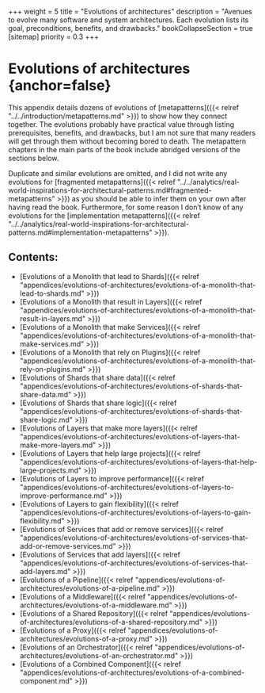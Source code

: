 +++
weight = 5
title = "Evolutions of architectures"
description = "Avenues to evolve many software and system architectures. Each evolution lists its goal, preconditions, benefits, and drawbacks."
bookCollapseSection = true
[sitemap]
  priority = 0.3
+++

# Evolutions of architectures {anchor=false}

This appendix details dozens of evolutions of [metapatterns]({{< relref "../../introduction/metapatterns.md" >}}) to show how they connect together\. The evolutions probably have practical value through listing prerequisites, benefits, and drawbacks, but I am not sure that many readers will get through them without becoming bored to death\. The metapattern chapters in the main parts of the book include abridged versions of the sections below\.

Duplicate and similar evolutions are omitted, and I did not write any evolutions for [fragmented metapatterns]({{< relref "../../analytics/real-world-inspirations-for-architectural-patterns.md#fragmented-metapatterns" >}}) as you should be able to infer them on your own after having read the book\. Furthermore, for some reason I don’t know of any evolutions for the [implementation metapatterns]({{< relref "../../analytics/real-world-inspirations-for-architectural-patterns.md#implementation-metapatterns" >}})\.

## Contents:

<nav>

- [Evolutions of a Monolith that lead to Shards]({{< relref "appendices/evolutions-of-architectures/evolutions-of-a-monolith-that-lead-to-shards.md" >}})
- [Evolutions of a Monolith that result in Layers]({{< relref "appendices/evolutions-of-architectures/evolutions-of-a-monolith-that-result-in-layers.md" >}})
- [Evolutions of a Monolith that make Services]({{< relref "appendices/evolutions-of-architectures/evolutions-of-a-monolith-that-make-services.md" >}})
- [Evolutions of a Monolith that rely on Plugins]({{< relref "appendices/evolutions-of-architectures/evolutions-of-a-monolith-that-rely-on-plugins.md" >}})
- [Evolutions of Shards that share data]({{< relref "appendices/evolutions-of-architectures/evolutions-of-shards-that-share-data.md" >}})
- [Evolutions of Shards that share logic]({{< relref "appendices/evolutions-of-architectures/evolutions-of-shards-that-share-logic.md" >}})
- [Evolutions of Layers that make more layers]({{< relref "appendices/evolutions-of-architectures/evolutions-of-layers-that-make-more-layers.md" >}})
- [Evolutions of Layers that help large projects]({{< relref "appendices/evolutions-of-architectures/evolutions-of-layers-that-help-large-projects.md" >}})
- [Evolutions of Layers to improve performance]({{< relref "appendices/evolutions-of-architectures/evolutions-of-layers-to-improve-performance.md" >}})
- [Evolutions of Layers to gain flexibility]({{< relref "appendices/evolutions-of-architectures/evolutions-of-layers-to-gain-flexibility.md" >}})
- [Evolutions of Services that add or remove services]({{< relref "appendices/evolutions-of-architectures/evolutions-of-services-that-add-or-remove-services.md" >}})
- [Evolutions of Services that add layers]({{< relref "appendices/evolutions-of-architectures/evolutions-of-services-that-add-layers.md" >}})
- [Evolutions of a Pipeline]({{< relref "appendices/evolutions-of-architectures/evolutions-of-a-pipeline.md" >}})
- [Evolutions of a Middleware]({{< relref "appendices/evolutions-of-architectures/evolutions-of-a-middleware.md" >}})
- [Evolutions of a Shared Repository]({{< relref "appendices/evolutions-of-architectures/evolutions-of-a-shared-repository.md" >}})
- [Evolutions of a Proxy]({{< relref "appendices/evolutions-of-architectures/evolutions-of-a-proxy.md" >}})
- [Evolutions of an Orchestrator]({{< relref "appendices/evolutions-of-architectures/evolutions-of-an-orchestrator.md" >}})
- [Evolutions of a Combined Component]({{< relref "appendices/evolutions-of-architectures/evolutions-of-a-combined-component.md" >}})

</nav>